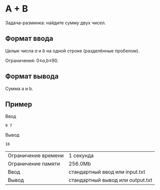 # A + B

Задача-разминка: найдите сумму двух чисел.

## Формат ввода

Целые числа <i>a</i> и <i>b</i> на одной строке (разделённые пробелом).

Ограничения: 0≤<i>a</i>,<i>b</i>≤90.

## Формат вывода

Сумма a и b.

## Пример

Ввод

    9 7
    

Вывод

    16
    

<table>
 <tr class="time-limit">
    <td class="property-title">Ограничение времени</td>
    <td>1&nbsp;секунда</td>
 </tr>
 <tr class="memory-limit">
    <td class="property-title">Ограничение памяти</td>
    <td>256.0Mb</td>
 </tr>
 <tr class="input-file">
    <td class="property-title">Ввод</td>
    <td colspan="1">стандартный ввод или input.txt</td>
 </tr>
 <tr class="output-file">
    <td class="property-title">Вывод</td>
    <td colspan="1">стандартный вывод или output.txt</td>
 </tr>
</table>

